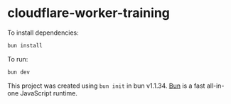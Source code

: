 # cloudflare-worker-training

To install dependencies:

```bash
bun install
```

To run:

```bash
bun dev
```

This project was created using `bun init` in bun v1.1.34. [Bun](https://bun.sh) is a fast all-in-one JavaScript runtime.
